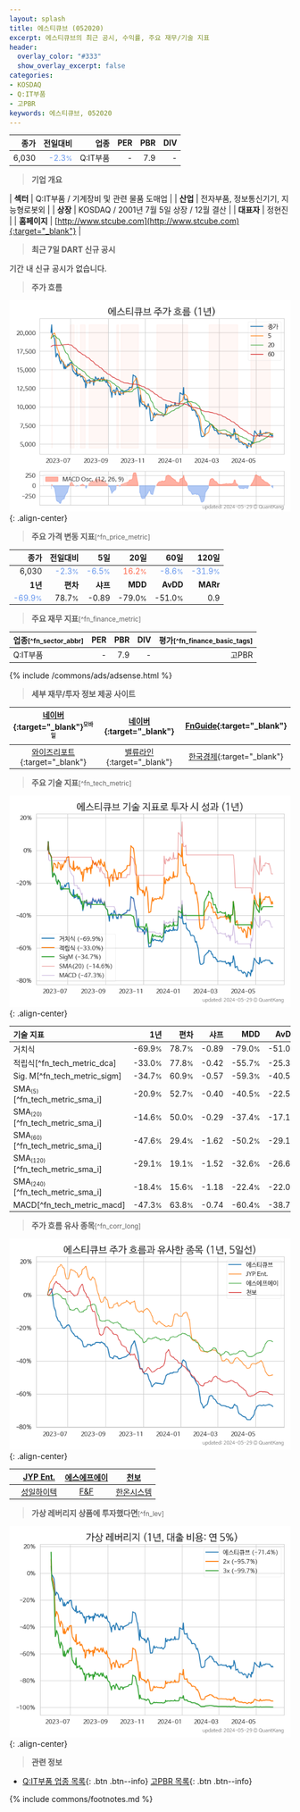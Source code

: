 ```yaml
---
layout: splash
title: 에스티큐브 (052020)
excerpt: 에스티큐브의 최근 공시, 수익률, 주요 재무/기술 지표
header:
  overlay_color: "#333"
  show_overlay_excerpt: false
categories:
- KOSDAQ
- Q:IT부품
- 고PBR
keywords: 에스티큐브, 052020
---
```


| **종가** | **전일대비** | **업종** | **PER** | **PBR** | **DIV** |
| -------: | -----------: | -------: | ------: | ------: | ------: |
| 6,030 | <span style="color: cornflowerblue">-2.3<small>%</small></span> | Q:IT부품 | - | 7.9 | - |

<!-- more -->


> **기업 개요**<a id="company"></a>

| <span style="white-space:nowrap;">**섹터**</span> | Q:IT부품 / 기계장비 및 관련 물품 도매업 |
| <span style="white-space:nowrap;">**산업**</span> | 전자부품, 정보통신기기, 지능형로봇외 |
| <span style="white-space:nowrap;">**상장**</span> | KOSDAQ / 2001년 7월 5일 상장 / 12월 결산 |
| <span style="white-space:nowrap;">**대표자**</span> | 정현진 |
| <span style="white-space:nowrap;">**홈페이지**</span> | [http://www.stcube.com](http://www.stcube.com){:target="_blank"} |


> **최근 7일 DART 신규 공시**<a id="dart"></a>

기간 내 신규 공시가 없습니다.


> **주가 흐름**<a id="price"></a>

![052020](/stock/images/052020.png){: .align-center}


> **주요 가격 변동 지표**<small>[^fn_price_metric]</small>

| **종가** | **전일대비** | **5일** | **20일** | **60일** | **120일** |
| -------: | -----------: | ------: | -------: | -------: | --------: |
| 6,030 | <span style="color: cornflowerblue">-2.3<small>%</small></span> | <span style="color: cornflowerblue">-6.5<small>%</small></span> | <span style="color: tomato">16.2<small>%</small></span> | <span style="color: cornflowerblue">-8.6<small>%</small></span> | <span style="color: cornflowerblue">-31.9<small>%</small></span> |
| **1년** | **편차** | **샤프** | **MDD** | **AvDD** | **MARr** |
| <span style="color: cornflowerblue">-69.9<small>%</small></span> | 78.7<small>%</small> | -0.89 | -79.0<small>%</small> | -51.0<small>%</small> | 0.9 |


> **주요 재무 지표**<small>[^fn_finance_metric]</small>

| **업종**<small>[^fn_sector_abbr]</small> | **PER** | **PBR** | **DIV** | **평가**<small>[^fn_finance_basic_tags]</small> |
| :--------------------------------------- | ------: | ------: | ------: | ----------------------------------------------: |
| Q:IT부품 | - | 7.9 | - | 고PBR |



{% include /commons/ads/adsense.html %}

> **세부 재무/투자 정보 제공 사이트**

| [네이버](https://m.stock.naver.com/domestic/stock/052020/finance/summary){:target="_blank"}<sup><small>모바일</small></sup> | [네이버](https://finance.naver.com/item/coinfo.naver?code=052020){:target="_blank"} | [FnGuide](https://comp.fnguide.com/SVO2/ASP/SVD_Invest.asp?gicode=A052020&MenuYn=Y){:target="_blank"} |
| :---: | :---: | :---: |
| [와이즈리포트](https://comp.wisereport.co.kr/company/c1040001.aspx?cmp_cd=052020){:target="_blank"} | [밸류라인](https://www.valueline.co.kr/finance/summary/052020){:target="_blank"} | [한국경제](https://markets.hankyung.com/stock/052020/financial-summary){:target="_blank"} |


> **주요 기술 지표**<small>[^fn_tech_metric]</small>


![052020](/stock/images/052020_tech.png){: .align-center}

| **기술 지표** | **1년** | **편차** | **샤프** | **MDD** | **AvDD** |
| :------------ | ------: | -----------: | -------: | ------: | -------: |
| 거치식 | -69.9<small>%</small> | 78.7<small>%</small> | -0.89 | -79.0<small>%</small> | -51.0<small>%</small> |
| 적립식[^fn_tech_metric_dca] | -33.0<small>%</small> | 77.8<small>%</small> | -0.42 | -55.7<small>%</small> | -25.3<small>%</small> |
| Sig. M[^fn_tech_metric_sigm] | -34.7<small>%</small> | 60.9<small>%</small> | -0.57 | -59.3<small>%</small> | -40.5<small>%</small> |
| SMA<small><sub>(5)</sub></small>[^fn_tech_metric_sma_i] | -20.9<small>%</small> | 52.7<small>%</small> | -0.40 | -40.5<small>%</small> | -22.5<small>%</small> |
| SMA<small><sub>(20)</sub></small>[^fn_tech_metric_sma_i] | -14.6<small>%</small> | 50.0<small>%</small> | -0.29 | -37.4<small>%</small> | -17.1<small>%</small> |
| SMA<small><sub>(60)</sub></small>[^fn_tech_metric_sma_i] | -47.6<small>%</small> | 29.4<small>%</small> | -1.62 | -50.2<small>%</small> | -29.1<small>%</small> |
| SMA<small><sub>(120)</sub></small>[^fn_tech_metric_sma_i] | -29.1<small>%</small> | 19.1<small>%</small> | -1.52 | -32.6<small>%</small> | -26.6<small>%</small> |
| SMA<small><sub>(240)</sub></small>[^fn_tech_metric_sma_i] | -18.4<small>%</small> | 15.6<small>%</small> | -1.18 | -22.4<small>%</small> | -22.0<small>%</small> |
| MACD[^fn_tech_metric_macd] | -47.3<small>%</small> | 63.8<small>%</small> | -0.74 | -60.4<small>%</small> | -38.7<small>%</small> |


> **주가 흐름 유사 종목**<a id="corr"></a><small>[^fn_corr_long]</small>

![052020](/stock/images/052020_corr.png){: .align-center}

|       | [JYP Ent.](/035900/) | [에스에프에이](/056190/) | [천보](/278280/) |
| :---: | :------------------------------------: | :------------------------------------: | :------------------------------------: |
|       | [성일하이텍](/365340/) | [F&F](/383220/) | [한온시스템](/018880/) |


> **가상 레버리지 상품에 투자했다면**<a id="2x"></a><small>[^fn_lev]</small>

![052020](/stock/images/052020_2x.png){: .align-center}


> **관련 정보**

- [Q:IT부품 업종 목록](/stats/sector/kosdaq_업종_IT부품_종목/){: .btn .btn--info} [고PBR 목록](/fn/fn_high_pbr/){: .btn .btn--info}

{% include commons/footnotes.md %}